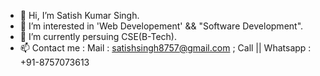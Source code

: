 - 👋 Hi, I’m Satish Kumar Singh.
- 👀 I’m interested in 'Web Developement' && "Software Development".
- 🌱 I’m currently persuing CSE(B-Tech).
- 📫 Contact me :
  Mail : satishsingh8757@gmail.com
  ; Call || Whatsapp : +91-8757073613

<!---
Satishkumarsingh0/Satishkumarsingh0 is a ✨ special ✨ repository because its `README.md` (this file) appears on your GitHub profile.
You can click the Preview link to take a look at your changes.
--->
